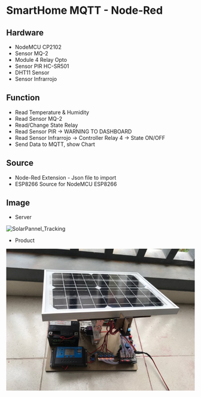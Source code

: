 # SmartHome MQTT - Node-Red

## Hardware
- NodeMCU CP2102 
- Sensor MQ-2
- Module 4 Relay Opto
- Sensor PIR HC-SR501
- DHT11 Sensor
- Sensor Infrarrojo


## Function
- Read Temperature & Humidity
- Read Sensor MQ-2
- Read/Change State Relay
- Read Sensor PIR -> WARNING TO DASHBOARD
- Read Sensor Infrarrojo -> Controller Relay 4 -> State ON/OFF
- Send Data to MQTT, show Chart 

## Source
- Node-Red Extension - Json file to import
- ESP8266 Source for NodeMCU ESP8266

## Image 
- Server

![SolarPannel_Tracking](https://github.com/baobon/SmartHome_Sensor_IoT/blob/master/Image/screen1.png?raw=true)

- Product

![SolarPannel_Tracking](https://raw.githubusercontent.com/baobon/SolarPanel_Tracking_IoT/master/Image/screen2.jpg)



